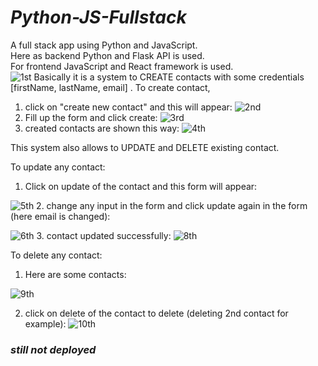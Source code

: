 # *Python-JS-Fullstack*
A full stack app using Python and JavaScript.  
Here as backend Python and Flask API is used.  
For frontend JavaScript and React framework is used.  
![1st](https://github.com/suckib/Python-JS-Fullstack/assets/54441513/7cf9bf67-cd6b-4cb8-9a6c-ac654df913e7) 
Basically it is a system to CREATE contacts with some credentials [firstName, lastName, email] . 
To create contact, 
1. click on "create new contact" and this will appear:
 ![2nd](https://github.com/suckib/Python-JS-Fullstack/assets/54441513/4685418a-2a71-47ba-8a29-a11cb8b5e72f)
2. Fill up the form and click create:
   ![3rd](https://github.com/suckib/Python-JS-Fullstack/assets/54441513/b81a12b0-0140-4df7-adc3-420f8080098b)
3. created contacts are shown this way:
   ![4th](https://github.com/suckib/Python-JS-Fullstack/assets/54441513/5b643a1d-ebee-4506-96c8-93d7c24cfae7)

This system also allows to UPDATE and DELETE existing contact.

To update any contact:
1. Click on update of the contact and this form will appear:
   

![5th](https://github.com/suckib/Python-JS-Fullstack/assets/54441513/20207231-badc-4130-a81d-704341df1cd2)
2. change any input in the form and click update again in the form (here email is changed):

![6th](https://github.com/suckib/Python-JS-Fullstack/assets/54441513/d9ddf34f-af30-4473-a3b5-0a00d1289462)
3. contact updated successfully:
![8th](https://github.com/suckib/Python-JS-Fullstack/assets/54441513/36077425-bf20-43ff-8e7a-26edc9814520)

To delete any contact:

1. Here are some contacts:
   
![9th](https://github.com/suckib/Python-JS-Fullstack/assets/54441513/5ecf4e0d-3921-4b63-a7ea-d7a62532a3a4)

2. click on delete of the contact to delete (deleting 2nd contact for example):
   ![10th](https://github.com/suckib/Python-JS-Fullstack/assets/54441513/8316c9a4-5b4e-42c0-ac61-414c549fb0e8)

### *still not deployed*
   


